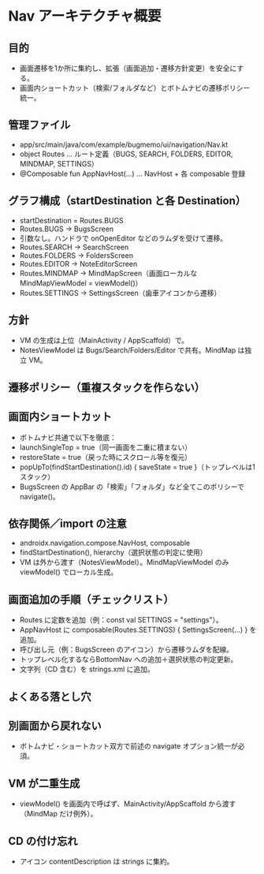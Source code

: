 # Nav アーキテクチャ概要

## 目的
- 画面遷移を1か所に集約し、拡張（画面追加・遷移方針変更）を安全にする。
- 画面内ショートカット（検索/フォルダなど）とボトムナビの遷移ポリシー統一。

## 管理ファイル
- app/src/main/java/com/example/bugmemo/ui/navigation/Nav.kt
- object Routes … ルート定義（BUGS, SEARCH, FOLDERS, EDITOR, MINDMAP, SETTINGS）
- @Composable fun AppNavHost(...) … NavHost + 各 composable 登録

## グラフ構成（startDestination と各 Destination）
- startDestination = Routes.BUGS
- Routes.BUGS → BugsScreen
- 引数なし。ハンドラで onOpenEditor などのラムダを受けて遷移。
- Routes.SEARCH → SearchScreen
- Routes.FOLDERS → FoldersScreen
- Routes.EDITOR → NoteEditorScreen
- Routes.MINDMAP → MindMapScreen（画面ローカルな MindMapViewModel = viewModel()）
- Routes.SETTINGS → SettingsScreen（歯車アイコンから遷移）

## 方針
- VM の生成は上位（MainActivity / AppScaffold）で。
- NotesViewModel は Bugs/Search/Folders/Editor で共有。MindMap は独立 VM。

## 遷移ポリシー（重複スタックを作らない）
## 画面内ショートカット
- ボトムナビ共通で以下を徹底：
- launchSingleTop = true（同一画面を二重に積まない）
- restoreState = true（戻った時にスクロール等を復元）
- popUpTo(findStartDestination().id) { saveState = true }（トップレベルは1スタック）
- BugsScreen の AppBar の「検索」「フォルダ」など全てこのポリシーで navigate()。

## 依存関係／import の注意
- androidx.navigation.compose.NavHost, composable
- findStartDestination(), hierarchy（選択状態の判定に使用）
- VM は外から渡す（NotesViewModel）。MindMapViewModel のみ viewModel() でローカル生成。

## 画面追加の手順（チェックリスト）
- Routes に定数を追加（例：const val SETTINGS = "settings"）。
- AppNavHost に composable(Routes.SETTINGS) { SettingsScreen(...) } を追加。
- 呼び出し元（例：BugsScreen のアイコン）から遷移ラムダを配線。
- トップレベル化するならBottomNav への追加＋選択状態の判定更新。
- 文字列（CD 含む）を strings.xml に追加。

## よくある落とし穴
## 別画面から戻れない
- ボトムナビ・ショートカット双方で前述の navigate オプション統一が必須。
## VM が二重生成
- viewModel() を画面内で呼ばず、MainActivity/AppScaffold から渡す（MindMap だけ例外）。
## CD の付け忘れ
- アイコン contentDescription は strings に集約。
